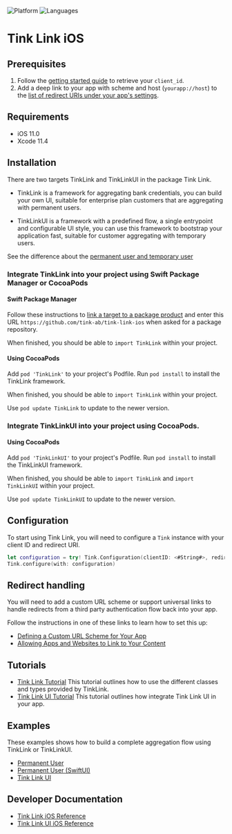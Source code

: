 ![Platform](https://img.shields.io/badge/platform-iOS-orange.svg)
![Languages](https://img.shields.io/badge/languages-swift-orange.svg)

# Tink Link iOS

## Prerequisites

1. Follow the [getting started guide](https://docs.tink.com/resources/getting-started/set-up-your-account) to retrieve your `client_id`.
2. Add a deep link to your app with scheme and host (`yourapp://host`) to the [list of redirect URIs under your app's settings](https://console.tink.com/overview).

## Requirements

- iOS 11.0
- Xcode 11.4

## Installation
There are two targets TinkLink and TinkLinkUI in the package Tink Link.
- TinkLink is a framework for aggregating bank credentials, you can build your own UI, suitable for enterprise plan customers that are aggregating with permanent users.

- TinkLinkUI is a framework with a predefined flow, a single entrypoint and configurable UI style, you can use this framework to bootstrap your application fast, suitable for customer aggregating with temporary users.

See the difference about the [permanent user and temporary user](https://docs.tink.com/resources/tutorials/permanent-users)

### Integrate TinkLink into your project using Swift Package Manager or CocoaPods

#### Swift Package Manager

Follow these instructions to [link a target to a package product](https://help.apple.com/xcode/mac/current/#/devb83d64851) and enter this URL `https://github.com/tink-ab/tink-link-ios` when asked for a package repository.

When finished, you should be able to `import TinkLink` within your project.

#### Using CocoaPods

Add `pod 'TinkLink'` to your project's Podfile. Run `pod install` to install the TinkLink framework.

When finished, you should be able to `import TinkLink` within your project.

Use `pod update TinkLink` to update to the newer version.

### Integrate TinkLinkUI into your project using CocoaPods.
#### Using CocoaPods

Add `pod 'TinkLinkUI'` to your project's Podfile. Run `pod install` to install the TinkLinkUI framework.

When finished, you should be able to `import TinkLink` and `import TinkLinkUI` within your project.

Use `pod update TinkLinkUI` to update to the newer version.

## Configuration

To start using Tink Link, you will need to configure a `Tink` instance with your client ID and redirect URI.

```swift
let configuration = try! Tink.Configuration(clientID: <#String#>, redirectURI: <#URL#>)
Tink.configure(with: configuration)
```

## Redirect handling

You will need to add a custom URL scheme or support universal links to handle redirects from a third party authentication flow back into your app.

Follow the instructions in one of these links to learn how to set this up:

- [Defining a Custom URL Scheme for Your App](https://developer.apple.com/documentation/uikit/inter-process_communication/allowing_apps_and_websites_to_link_to_your_content/defining_a_custom_url_scheme_for_your_app)
- [Allowing Apps and Websites to Link to Your Content](https://developer.apple.com/documentation/uikit/inter-process_communication/allowing_apps_and_websites_to_link_to_your_content)

## Tutorials
- [Tink Link Tutorial](https://docs.tink.com/resources/tutorials/tink-link-sdk-ios-tutorial) This tutorial outlines how to use the different classes and types provided by TinkLink.
- [Tink Link UI Tutorial](https://docs.tink.com/resources/tutorials/tink-link-ui-sdk-ios-tutorial) This tutorial outlines how integrate Tink Link UI in your app.

## Examples
These examples shows how to build a complete aggregation flow using TinkLink or TinkLinkUI.
- [Permanent User](Examples/PermanentUserExample) 
- [Permanent User (SwiftUI)](Examples/PermanentUserExample)
- [Tink Link UI](Examples/TinkLinkUIExample)

## Developer Documentation
- [Tink Link iOS Reference](https://tink-ab.github.io/tink-link-ios)
- [Tink Link UI iOS Reference](https://tink-ab.github.io/tink-link-ios/tinklinkui)
